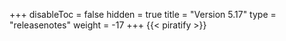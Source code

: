 +++
disableToc = false
hidden = true
title = "Version 5.17"
type = "releasenotes"
weight = -17
+++
{{< piratify >}}
